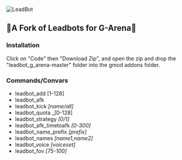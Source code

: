 ![LeadBot](https://repository-images.githubusercontent.com/188332969/93320b00-7d8a-11e9-95ab-8ec570917423)
## :robot:A Fork of Leadbots for G-Arena:robot:
### Installation
Click on "Code" then "Download Zip", and open the zip and drop the "leadbot_g_arena-master" folder into the gmod addons folder.

### Commands/Convars
 - leadbot_add [1-128]
 - leadbot_afk
 - leadbot_kick _[name/all]_
 - leadbot_quota _[0-128]
 - leadbot_strategy _[0/1]_
 - leadbot_afk_timetoafk _[0-300]_
 - leadbot_name_prefix _[prefix]_
 - leadbot_names _[name1,name2]_
 - leadbot_voice _[voiceset]_
 - leadbot_fov _[75-100]_
